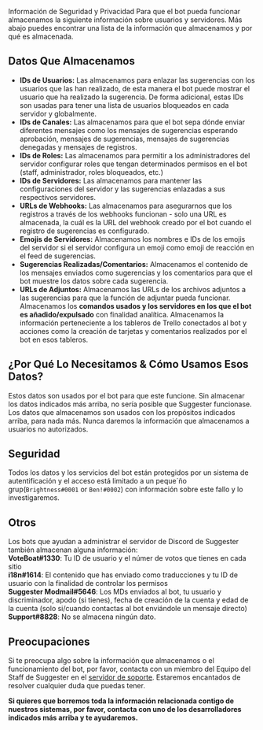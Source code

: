  Información de Seguridad y Privacidad
Para que el bot pueda funcionar almacenamos la siguiente información sobre usuarios y servidores. Más abajo puedes encontrar una lista de la información que almacenamos y por qué es almacenada.

## Datos Que Almacenamos
- **IDs de Usuarios:** Las almacenamos para enlazar las sugerencias con los usuarios que las han realizado, de esta manera el bot puede mostrar el usuario que ha realizado la sugerencia. De forma adicional, estas IDs son usadas para tener una lista de usuarios bloqueados en cada servidor y globalmente.
- **IDs de Canales:** Las almacenamos para que el bot sepa dónde enviar diferentes mensajes como los mensajes de sugerencias esperando aprobación, mensajes de sugerencias, mensajes de sugerencias denegadas y mensajes de registros.
- **IDs de Roles:** Las almacenamos para permitir a los administradores del servidor configurar roles que tengan determinados permisos en el bot (staff, administrador, roles bloqueados, etc.)
- **IDs de Servidores:** Las almacenamos para mantener las configuraciones del servidor y las sugerencias enlazadas a sus respectivos servidores.
- **URLs de Webhooks:** Las almacenamos para asegurarnos que los registros a través de los webhooks funcionan - solo una URL es almacenada, la cuál es la URL del webhook creado por el bot cuando el registro de sugerencias es configurado.
- **Emojis de Servidores:** Almacenamos los nombres e IDs de los emojis del servidor si el servidor configura un emoji como emoji de reacción en el feed de sugerencias.
- **Sugerencias Realizadas/Comentarios:** Almacenamos el contenido de los mensajes enviados como sugerencias y los comentarios para que el bot muestre los datos sobre cada sugerencia.
- **URLs de Adjuntos:** Almacenamos las URLs de los archivos adjuntos a las sugerencias para que la función de adjuntar pueda funcionar.\
Almacenamos los **comandos usados y los servidores en los que el bot es añadido/expulsado** con finalidad analítica.
Almacenamos la información perteneciente a los tableros de Trello conectados al bot y acciones como la creación de tarjetas y comentarios realizados por el bot en esos tableros.

## ¿Por Qué Lo Necesitamos & Cómo Usamos Esos Datos?
Estos datos son usados por el bot para que este funcione. Sin almacenar los datos indicados más arriba, no sería posible que Suggester funcionase. Los datos que almacenamos son usados con los propósitos indicados arriba, para nada más. Nunca daremos la información que almacenamos a usuarios no autorizados.

## Seguridad
Todos los datos y los servicios del bot están protegidos por un sistema de autentificación y el acceso está limitado a un peque´ño grup(`Brightness#0001` or `Ben!#0002`) con información sobre este fallo y lo investigaremos.

## Otros
Los bots que ayudan a administrar el servidor de Discord de Suggester también almacenan alguna información:\
**VoteBoat#1330**: Tu ID de usuario y el númer de votos que tienes en cada sitio\
**i18n#1614**: El contenido que has enviado como traducciones y tu ID de usuario con la finalidad de controlar los permisos\
**Suggester Modmail#5646**: Los MDs enviados al bot, tu usuario y discriminador, apodo (si tienes), fecha de creación de la cuenta y edad de la cuenta (solo si/cuando contactas al bot enviándole un mensaje directo)\
**Support#8828**: No se almacena ningún dato.

## Preocupaciones
Si te preocupa algo sobre la información que almacenamos o el funcionamiento del bot, por favor, contacta con un miembro del Equipo del Staff de Suggester en el [servidor de soporte](https://suggester.js.org/support).
Estaremos encantados de resolver cualquier duda que puedas tener.

**Si quieres que borremos toda la información relacionada contigo de nuestros sistemas, por favor, contacta con uno de los desarrolladores indicados más arriba y te ayudaremos.**
